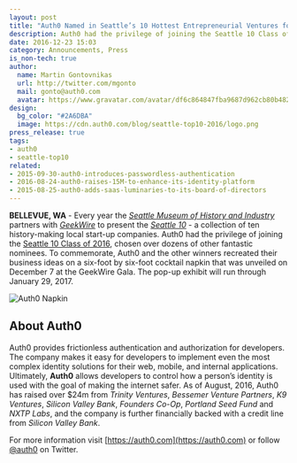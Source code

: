 ```yaml
---
layout: post
title: "Auth0 Named in Seattle’s 10 Hottest Entrepreneurial Ventures for 2016"
description: Auth0 had the privilege of joining the Seattle 10 Class of 2016
date: 2016-12-23 15:03
category: Announcements, Press
is_non-tech: true
author:
  name: Martin Gontovnikas
  url: http://twitter.com/mgonto
  mail: gonto@auth0.com
  avatar: https://www.gravatar.com/avatar/df6c864847fba9687d962cb80b482764??s=60
design: 
  bg_color: "#2A6DBA"
  image: https://cdn.auth0.com/blog/seattle-top10-2016/logo.png
press_release: true
tags: 
- auth0
- seattle-top10
related:
- 2015-09-30-auth0-introduces-passwordless-authentication
- 2016-08-24-auth0-raises-15M-to-enhance-its-identity-platform
- 2015-08-25-auth0-adds-saas-luminaries-to-its-board-of-directors
---
```


**BELLEVUE, WA** - Every year the [*Seattle Museum of History and Industry*](http://www.mohai.org/) partners with [*GeekWire*](http://www.geekwire.com/) to present the [*Seattle 10*](http://www.mohai.org/component/content/article/70-exhibits/764-seattle-10) - a collection of ten history-making local start-up companies. Auth0 had the privilege of joining the [Seattle 10 Class of 2016](http://www.geekwire.com/2016/meet-seattle-10-hot-startups-transforming-everything-education-enterprise-software/), chosen over dozens of other fantastic nominees. To commemorate, Auth0 and the other winners recreated their business ideas on a six-foot by six-foot cocktail napkin that was unveiled on December 7 at the GeekWire Gala. The pop-up exhibit will run through January 29, 2017.

![Auth0 Napkin](https://cdn.auth0.com/blog/press/auth0-napkin.png)

## About Auth0
Auth0 provides frictionless authentication and authorization for developers. The company makes it easy for developers to implement even the most complex identity solutions for their web, mobile, and internal applications. Ultimately, **Auth0** allows developers to control how a person’s identity is used with the goal of making the internet safer. As of August, 2016, Auth0 has raised over $24m from *Trinity Ventures*, *Bessemer Venture Partners*, *K9 Ventures*, *Silicon Valley Bank*, *Founders Co-Op*, *Portland Seed Fund* and *NXTP Labs*, and the company is further financially backed with a credit line from *Silicon Valley Bank*.

For more information visit [https://auth0.com](https://auth0.com) or follow [@auth0](https://twitter.com/auth0) on Twitter.